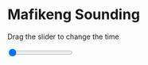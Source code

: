 <h1>Mafikeng Sounding</h1>
<p>Drag the slider to change the time</p>

<div class="slidecontainer">
<input oninput='setImage(this)' class="slider" type="range" min="0" max="5" value="0" step="1" />
<img id='img'/>
</div>

<script>
var img = document.getElementById('img');
var img_array = ['/assets/images/skwt/skd_mfk_wrfout_d01_2020-05-14_12:00:00.png',
'/assets/images/skwt/skd_mfk_wrfout_d01_2020-05-14_18:00:00.png',
'/assets/images/skwt/skd_mfk_wrfout_d01_2020-05-15_00:00:00.png',
'/assets/images/skwt/skd_mfk_wrfout_d01_2020-05-15_06:00:00.png',
'/assets/images/skwt/skd_mfk_wrfout_d01_2020-05-15_12:00:00.png',];
function setImage(obj)
{
        var value = obj.value;
        img.src = img_array[value];

}
</script>
